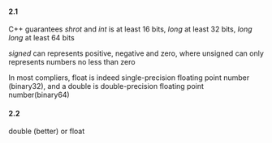 #### 2.1
C++ guarantees *shrot* and *int* is at least 16 bits, *long* at least 32 bits, *long long* at least 64 bits

*signed* can represents positive, negative and zero, where unsigned can only
represents numbers no less than zero

In most compliers, float is indeed single-precision floating point number
(binary32), and a double is double-precision floating point number(binary64) 

#### 2.2
double (better) or float




